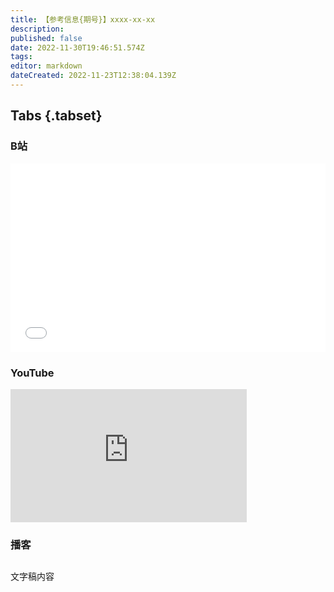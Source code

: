 ```yaml
---
title: 【参考信息{期号}】xxxx-xx-xx
description: 
published: false
date: 2022-11-30T19:46:51.574Z
tags: 
editor: markdown
dateCreated: 2022-11-23T12:38:04.139Z
---
```


<!--
本页内容为睡前消息单期文稿详情模板，最终编辑完成后，请删去本段注释。
如果你从GitHub进行协作编辑，请直接参照注释部分最后一段。

需要修改/补充下列信息：
1. 在页面-页面信息中，按照默认值提示修改标题、描述。
2. 在页面-页面信息中，修改路径。参照标准："/archive/reference/{当前期数所在的以100划分的范围}/期数"。示例："/archive/reference/501-600/515"
3. （可选）在页面-脚本中，修改audio下子项的值。如果你不会修改，可以留给管理员。
4. 修改大标题
5. 在“B站”三级标题下的iframe内将"BV号"替换为当期视频的BV号，在"YouTube"三级标题下的iframe内将"YouTubeVID"替换为当期YouTube视频的vid。（例如：对于链接https://www.youtube.com/watch?v=mxm7Vf6YPjo，这个视频的vid就是mxm7Vf6YPjo）
6. 编辑正文
7. 一切均编辑好后，勾选页面-定时任务-发布状态中的“已发布”，删去本段注释，保存页面。

如果你使用了可视化编辑器：
你只需完善标题和正文，在正文前另起一行，注明该期B站和YouTube视频地址即可。

从GitHub编辑：
1. 参照协作编辑页面中的路径标准新建文件。
2. 参照已存在文档和本模板创建元信息。
3. 将该期视频在B站和YouTube的ID分别替换对应iframe中的"BV号"和"YouTubeVID"。
-->
## Tabs {.tabset}
### B站
<div style="position: relative; padding: 30% 45%;">
<iframe style="position: absolute; width: 100%; height: 100%; left: 0; top: 0;" src="//player.bilibili.com/player.html?&bvid=BV号&page=1&as_wide=1&high_quality=1&danmaku=1" scrolling="no" border="0" frameborder="no" framespacing="0" allowfullscreen="true"></iframe>
</div>

### YouTube
<div style="position: relative; padding-bottom: calc(56.25% * 0.75); /* 16:9 */ width: 75%; height: 0;">
<iframe style="position: absolute; top: 0; left: 0; width: 100%; height: 100%;" src="https://www.youtube-nocookie.com/embed/YouTubeVID" title="YouTube video player" frameborder="0" allow="accelerometer; autoplay; clipboard-write; encrypted-media; gyroscope; picture-in-picture" allowfullscreen></iframe>
</div>
  
### 播客
<div class="podcast-player"></div>

## 

文字稿内容